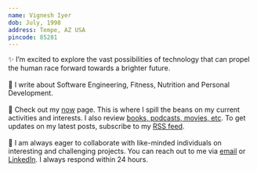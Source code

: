 ```yaml
---
name: Vignesh Iyer
dob: July, 1998
address: Tempe, AZ USA
pincode: 85281
---
```


✨ I’m excited to explore the vast possibilities of technology that can propel the human race forward towards a brighter future.
<br>
<br>
🚀 I write about Software Engineering, Fitness, Nutrition and Personal Development.
<br>
<br>
👀 Check out my [now](/now) page. This is where I spill the beans on my current activities and interests. I also review [books, podcasts, movies, etc](/reviews). To get updates on my latest posts, subscribe to my [RSS feed](https://vgnshiyer.dev/feed.xml).
<br>
<br>
🤝 I am always eager to collaborate with like-minded individuals on interesting and challenging projects. You can reach out to me via [email](mailto:vgnshiyer@asu.edu) or [LinkedIn](https://www.linkedin.com/in/vgnshiyer/). I always respond within 24 hours.
